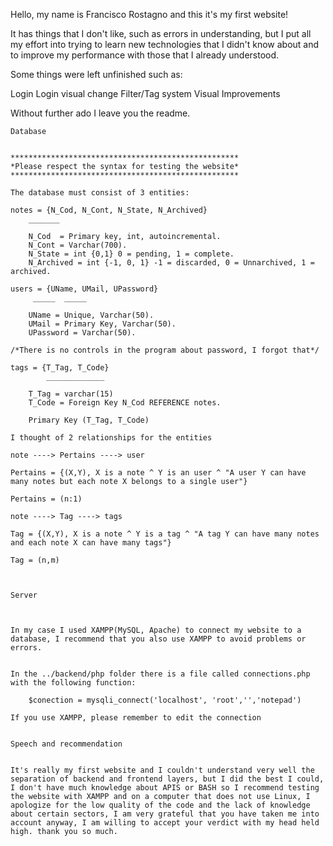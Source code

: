 Hello, my name is Francisco Rostagno and this it's my first website!

It has things that I don't like, such as errors in understanding, but I put all my effort into trying to learn new technologies that I didn't know about and to improve my performance with those that I already understood.

Some things were left unfinished such as:

Login
Login visual change
Filter/Tag system
Visual Improvements


Without further ado I leave you the readme.


	Database


	***************************************************
	*Please respect the syntax for testing the website*
	***************************************************

	The database must consist of 3 entities:

	notes = {N_Cod, N_Cont, N_State, N_Archived}
		_______
	
		N_Cod  = Primary key, int, autoincremental.
		N_Cont = Varchar(700).
		N_State = int {0,1} 0 = pending, 1 = complete.
		N_Archived = int {-1, 0, 1} -1 = discarded, 0 = Unnarchived, 1 = archived.

	users = {UName, UMail, UPassword}
		 _____  _____

		UName = Unique, Varchar(50).
		UMail = Primary Key, Varchar(50).
		UPassword = Varchar(50).

	/*There is no controls in the program about password, I forgot that*/

	tags = {T_Tag, T_Code}
        	_____________

		T_Tag = varchar(15)
		T_Code = Foreign Key N_Cod REFERENCE notes.

		Primary Key (T_Tag, T_Code)

	I thought of 2 relationships for the entities

	note ----> Pertains ----> user

	Pertains = {(X,Y), X is a note ^ Y is an user ^ "A user Y can have many notes but each note X belongs to a single user"}

	Pertains = (n:1)

	note ----> Tag ----> tags 

	Tag = {(X,Y), X is a note ^ Y is a tag ^ "A tag Y can have many notes and each note X can have many tags"}

	Tag = (n,m)

	

	Server


	
	In my case I used XAMPP(MySQL, Apache) to connect my website to a database, I recommend that you also use XAMPP to avoid problems or errors.


	In the ../backend/php folder there is a file called connections.php with the following function:
	
		$conection = mysqli_connect('localhost', 'root','','notepad')

	If you use XAMPP, please remember to edit the connection


	Speech and recommendation


	It's really my first website and I couldn't understand very well the separation of backend and frontend layers, but I did the best I could, I don't have much knowledge about APIS or BASH so I recommend testing the website with XAMPP and on a computer that does not use Linux, I apologize for the low quality of the code and the lack of knowledge about certain sectors, I am very grateful that you have taken me into account anyway, I am willing to accept your verdict with my head held high. thank you so much.





	
